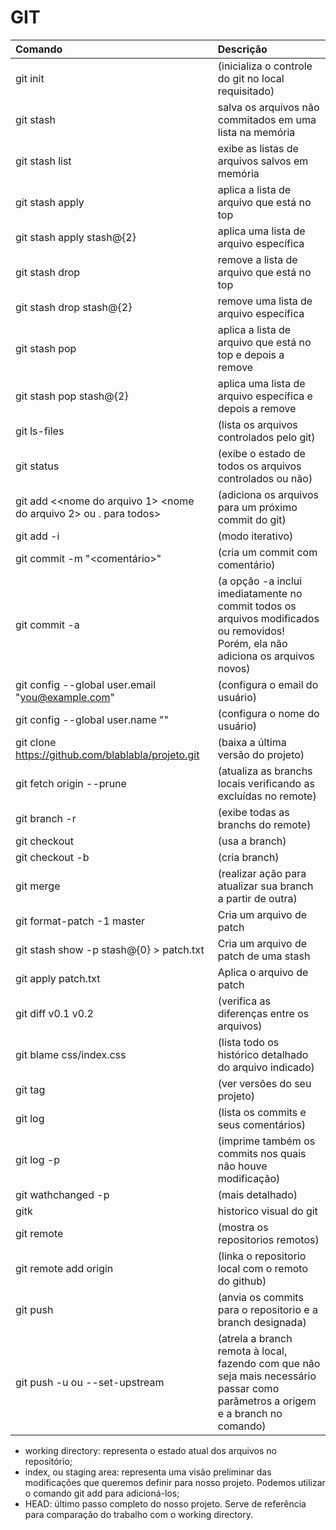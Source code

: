 # GIT

| Comando                                       					| Descrição                                							|
| :-------------------                            					| :-------------------                  							|
|git init 															|(inicializa o controle do git no local requisitado)				|
|git stash  															|salva os arquivos não commitados em uma lista na memória 				|
|git stash list 															|exibe as listas de arquivos salvos em memória 				|
|git stash apply 															|aplica a lista de arquivo que está no top				|
|git stash apply stash@{2} 															|aplica uma lista de arquivo específica				|
|git stash drop 															|remove a lista de arquivo que está no top				|
|git stash drop stash@{2} 															|remove uma lista de arquivo específica				|
|git stash pop  															|aplica a lista de arquivo que está no top e depois a remove				|
|git stash pop stash@{2} 															|aplica uma lista de arquivo específica e depois a remove				|
|git ls-files 														|(lista os arquivos controlados pelo git)							|
|git status 														|	(exibe o estado de todos os arquivos controlados ou não)		|	
|git add <<nome do arquivo 1> <nome do arquivo 2> ou . para todos> 	|(adiciona os arquivos para um próximo commit do git)				|
|git add -i 														|	(modo iterativo)												|
|git commit -m "<comentário>" 										|(cria um commit com comentário)									|
|git commit -a 														|(a opção -a inclui imediatamente no commit todos os arquivos modificados ou removidos! Porém, ela não adiciona os arquivos novos)	|
|git config --global user.email "<you@example.com>" 				|	(configura o email do usuário)									|
|git config --global user.name "<Your Name>" 						|(configura o nome do usuário)										|
|git clone https://github.com/blablabla/projeto.git 				|	(baixa a última versão do projeto)								|
|git fetch origin --prune 											|(atualiza as branchs locais verificando as excluídas no remote)	|
|git branch -r 														|(exibe todas as branchs do remote)									|
|git checkout <branch> 												|(usa a branch)														|
|git checkout -b <branch> 											|(cria branch)														|
|git merge <desenvolvimento> 										|(realizar ação para atualizar sua branch a partir de outra)		|
|git format-patch -1 master                                         |	Cria um arquivo de patch																|
|git stash show -p stash@{0} > patch.txt                                |	Cria um arquivo de patch de uma stash																|
|git apply patch.txt                                         |	Aplica o arquivo de patch																|
|git diff v0.1 v0.2 												|	(verifica as diferenças entre os arquivos)						|
|git blame css/index.css 											|(lista todo os histórico detalhado do arquivo indicado)			|
|git tag 															|(ver versões do seu projeto)										|
|git log 															|(lista os commits e seus comentários)								|
|git log -p 														|	(imprime também os commits nos quais não houve modificação)		|
|git wathchanged -p 												|	(mais detalhado)												|
|gitk 														|	historico visual do git								|
|git remote 														|	(mostra os repositorios remotos)								|
|git remote add origin <url do github> 								|(linka o repositorio local com o remoto do github)					|
|git push <origin> <master> 										|	(anvia os commits para o repositorio e a branch designada)		|
|git push -u ou --set-upstream 										|(atrela a branch remota à local, fazendo com que não seja mais necessário passar como parâmetros a origem e a branch no comando)	|


* working directory: representa o estado atual dos arquivos no repositório;
* index, ou staging area: representa uma visão preliminar das modificações que queremos definir para nosso projeto. Podemos utilizar o comando git add para adicioná-los;
* HEAD: último passo completo do nosso projeto. Serve de referência para comparação do trabalho com o working directory.
